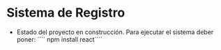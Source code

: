 <h1> Sistema de Registro </h1>

- Estado del proyecto en construcción. 
Para ejecutar el sistema deber poner:
´´´´ npm install react´´´´
